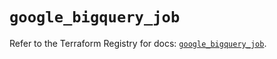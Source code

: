 # `google_bigquery_job`

Refer to the Terraform Registry for docs: [`google_bigquery_job`](https://registry.terraform.io/providers/hashicorp/google/6.26.0/docs/resources/bigquery_job).
